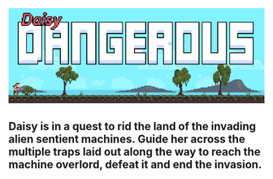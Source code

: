 ![Daisy Dangerous](dd_banner.gif)

## Daisy is in a quest to rid the land of the invading alien sentient machines. Guide her across the multiple traps laid out along the way to reach the machine overlord, defeat it and end the invasion.

